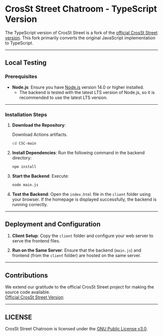 # CrosSt Street Chatroom - TypeScript Version

The TypeScript version of CrosSt Street is a fork of the [official CrosSt Street version](https://github.com/CrosSt-Chat/CSC-main/). This fork primarily converts the original JavaScript implementation to TypeScript.

---

## Local Testing

### Prerequisites

- **Node.js**: Ensure you have [Node.js](https://nodejs.org/) version 14.0 or higher installed.
  - The backend is tested with the latest LTS version of Node.js, so it is recommended to use the latest LTS version.

---

### Installation Steps

1. **Download the Repository**:

   Download Actions artifacts.

   ```bash
   cd CSC-main
   ```

2. **Install Dependencies**:
   Run the following command in the backend directory:

   ```bash
   npm install
   ```

3. **Start the Backend**:
   Execute:

   ```bash
   node main.js
   ```

4. **Test the Backend**:
   Open the `index.html` file in the `client` folder using your browser. If the homepage is displayed successfully, the backend is running correctly.

---

## Deployment and Configuration

1. **Client Setup**:
   Copy the `client` folder and configure your web server to serve the frontend files.

2. **Run on the Same Server**:
   Ensure that the backend (`main.js`) and frontend (from the `client` folder) are hosted on the same server.

---

## Contributions

We extend our gratitude to the official CrosSt Street project for making the source code available.  
[Official CrosSt Street Version](https://github.com/CrosSt-Chat/CSC-main/)

---

## LICENSE

CrosSt Street Chatroom is licensed under the [GNU Public License v3.0](./LICENSE).
